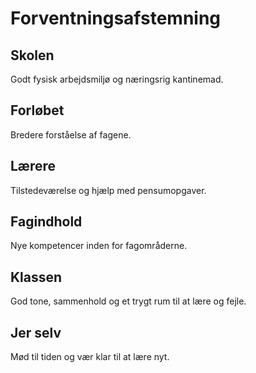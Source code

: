 # Forventningsafstemning
## Skolen  
Godt fysisk arbejdsmiljø og næringsrig kantinemad.

## Forløbet  
Bredere forståelse af fagene.

## Lærere  
Tilstedeværelse og hjælp med pensumopgaver.

## Fagindhold  
Nye kompetencer inden for fagområderne.

## Klassen  
God tone, sammenhold og et trygt rum til at lære og fejle.

## Jer selv  
Mød til tiden og vær klar til at lære nyt.

